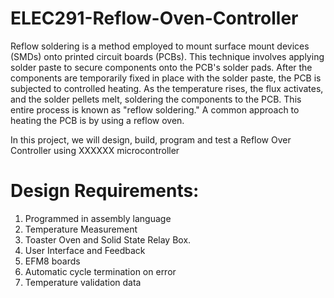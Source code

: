 # ELEC291-Reflow-Oven-Controller

Reflow soldering is a method employed to mount surface mount devices (SMDs) onto printed circuit boards (PCBs). This technique involves applying solder paste to secure components onto the PCB's solder pads. After the components are temporarily fixed in place with the solder paste, the PCB is subjected to controlled heating. As the temperature rises, the flux activates, and the solder pellets melt, soldering the components to the PCB. This entire process is known as "reflow soldering." A common approach to heating the PCB is by using a reflow oven.

In this project, we will design, build, program and test a Reflow Over Controller using XXXXXX microcontroller

# Design Requirements:
1. Programmed in assembly language
2. Temperature Measurement
3. Toaster Oven and Solid State Relay Box.
4. User Interface and Feedback
5. EFM8 boards
6. Automatic cycle termination on error
7. Temperature validation data

